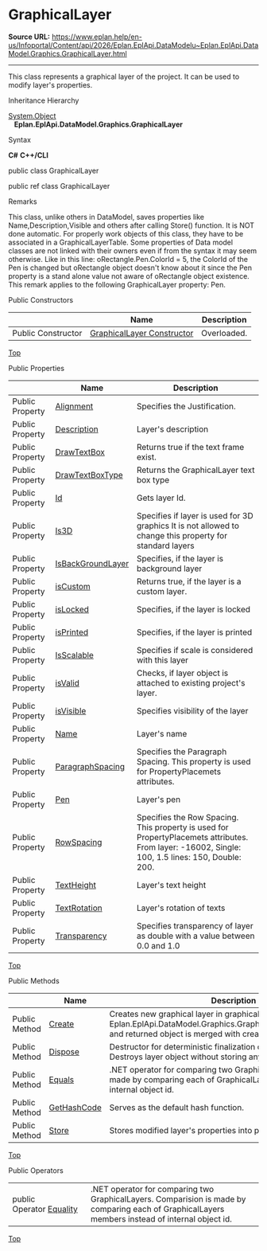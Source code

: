 # GraphicalLayer

**Source URL:** https://www.eplan.help/en-us/Infoportal/Content/api/2026/Eplan.EplApi.DataModelu~Eplan.EplApi.DataModel.Graphics.GraphicalLayer.html

---

This class represents a graphical layer of the project. It can be used to modify layer's properties.

Inheritance Hierarchy

[System.Object](#)  
   **Eplan.EplApi.DataModel.Graphics.GraphicalLayer**

Syntax

**C#**
**C++/CLI**


public class GraphicalLayer

public ref class GraphicalLayer


Remarks

This class, unlike others in DataModel, saves properties like Name,Description,Visible and others after calling Store() function. It is NOT done automatic. For properly work objects of this class, they have to be associated in a GraphicalLayerTable. Some properties of Data model classes are not linked with their owners even if from the syntax it may seem otherwise. Like in this line: oRectangle.Pen.ColorId = 5, the ColorId of the Pen is changed but oRectangle object doesn't know about it since the Pen property is a stand alone value not aware of oRectangle object existence. This remark applies to the following GraphicalLayer property: Pen.

Public Constructors

|  | Name | Description |
| --- | --- | --- |
| Public Constructor | [GraphicalLayer Constructor](Eplan.EplApi.DataModelu~Eplan.EplApi.DataModel.Graphics.GraphicalLayer~_ctor.html) | Overloaded. |

[Top](#top)

Public Properties

|  | Name | Description |
| --- | --- | --- |
| Public Property | [Alignment](Eplan.EplApi.DataModelu~Eplan.EplApi.DataModel.Graphics.GraphicalLayer~Alignment.html) | Specifies the Justification. |
| Public Property | [Description](Eplan.EplApi.DataModelu~Eplan.EplApi.DataModel.Graphics.GraphicalLayer~Description.html) | Layer's description |
| Public Property | [DrawTextBox](Eplan.EplApi.DataModelu~Eplan.EplApi.DataModel.Graphics.GraphicalLayer~DrawTextBox.html) | Returns true if the text frame exist. |
| Public Property | [DrawTextBoxType](Eplan.EplApi.DataModelu~Eplan.EplApi.DataModel.Graphics.GraphicalLayer~DrawTextBoxType.html) | Returns the GraphicalLayer text box type |
| Public Property | [Id](Eplan.EplApi.DataModelu~Eplan.EplApi.DataModel.Graphics.GraphicalLayer~Id.html) | Gets layer Id. |
| Public Property | [Is3D](Eplan.EplApi.DataModelu~Eplan.EplApi.DataModel.Graphics.GraphicalLayer~Is3D.html) | Specifies if layer is used for 3D graphics It is not allowed to change this property for standard layers |
| Public Property | [IsBackGroundLayer](Eplan.EplApi.DataModelu~Eplan.EplApi.DataModel.Graphics.GraphicalLayer~IsBackGroundLayer.html) | Specifies, if the layer is background layer |
| Public Property | [isCustom](Eplan.EplApi.DataModelu~Eplan.EplApi.DataModel.Graphics.GraphicalLayer~isCustom.html) | Returns true, if the layer is a custom layer. |
| Public Property | [isLocked](Eplan.EplApi.DataModelu~Eplan.EplApi.DataModel.Graphics.GraphicalLayer~isLocked.html) | Specifies, if the layer is locked |
| Public Property | [isPrinted](Eplan.EplApi.DataModelu~Eplan.EplApi.DataModel.Graphics.GraphicalLayer~isPrinted.html) | Specifies, if the layer is printed |
| Public Property | [IsScalable](Eplan.EplApi.DataModelu~Eplan.EplApi.DataModel.Graphics.GraphicalLayer~IsScalable.html) | Specifies if scale is considered with this layer |
| Public Property | [isValid](Eplan.EplApi.DataModelu~Eplan.EplApi.DataModel.Graphics.GraphicalLayer~isValid.html) | Checks, if layer object is attached to existing project's layer. |
| Public Property | [isVisible](Eplan.EplApi.DataModelu~Eplan.EplApi.DataModel.Graphics.GraphicalLayer~isVisible.html) | Specifies visibility of the layer |
| Public Property | [Name](Eplan.EplApi.DataModelu~Eplan.EplApi.DataModel.Graphics.GraphicalLayer~Name.html) | Layer's name |
| Public Property | [ParagraphSpacing](Eplan.EplApi.DataModelu~Eplan.EplApi.DataModel.Graphics.GraphicalLayer~ParagraphSpacing.html) | Specifies the Paragraph Spacing. This property is used for PropertyPlacemets attributes. |
| Public Property | [Pen](Eplan.EplApi.DataModelu~Eplan.EplApi.DataModel.Graphics.GraphicalLayer~Pen.html) | Layer's pen |
| Public Property | [RowSpacing](Eplan.EplApi.DataModelu~Eplan.EplApi.DataModel.Graphics.GraphicalLayer~RowSpacing.html) | Specifies the Row Spacing. This property is used for PropertyPlacemets attributes. From layer: -16002, Single: 100, 1.5 lines: 150, Double: 200. |
| Public Property | [TextHeight](Eplan.EplApi.DataModelu~Eplan.EplApi.DataModel.Graphics.GraphicalLayer~TextHeight.html) | Layer's text height |
| Public Property | [TextRotation](Eplan.EplApi.DataModelu~Eplan.EplApi.DataModel.Graphics.GraphicalLayer~TextRotation.html) | Layer's rotation of texts |
| Public Property | [Transparency](Eplan.EplApi.DataModelu~Eplan.EplApi.DataModel.Graphics.GraphicalLayer~Transparency.html) | Specifies transparency of layer as double with a value between 0.0 and 1.0 |

[Top](#top)

Public Methods

|  | Name | Description |
| --- | --- | --- |
| Public Method | [Create](Eplan.EplApi.DataModelu~Eplan.EplApi.DataModel.Graphics.GraphicalLayer~Create.html) | Creates new graphical layer in graphical table. This function calls Eplan.EplApi.DataModel.Graphics.GraphicalLayerTable.AddLayer() and returned object is merged with created object. |
| Public Method | [Dispose](Eplan.EplApi.DataModelu~Eplan.EplApi.DataModel.Graphics.GraphicalLayer~Dispose().html) | Destructor for deterministic finalization of GraphicalLayer object. Destroys layer object without storing any changes into project. |
| Public Method | [Equals](Eplan.EplApi.DataModelu~Eplan.EplApi.DataModel.Graphics.GraphicalLayer~Equals.html) | .NET operator for comparing two GraphicalLayers. Comparison is made by comparing each of GraphicalLayers members instead of internal object id. |
| Public Method | [GetHashCode](Eplan.EplApi.DataModelu~Eplan.EplApi.DataModel.Graphics.GraphicalLayer~GetHashCode.html) | Serves as the default hash function. |
| Public Method | [Store](Eplan.EplApi.DataModelu~Eplan.EplApi.DataModel.Graphics.GraphicalLayer~Store.html) | Stores modified layer's properties into project. |

[Top](#top)

Public Operators

|  |  |
| --- | --- |
| public Operator [Equality](Eplan.EplApi.DataModelu~Eplan.EplApi.DataModel.Graphics.GraphicalLayer~op_Equality.html) | .NET operator for comparing two GraphicalLayers. Comparision is made by comparing each of GraphicalLayers members instead of internal object id. |

[Top](#top)
